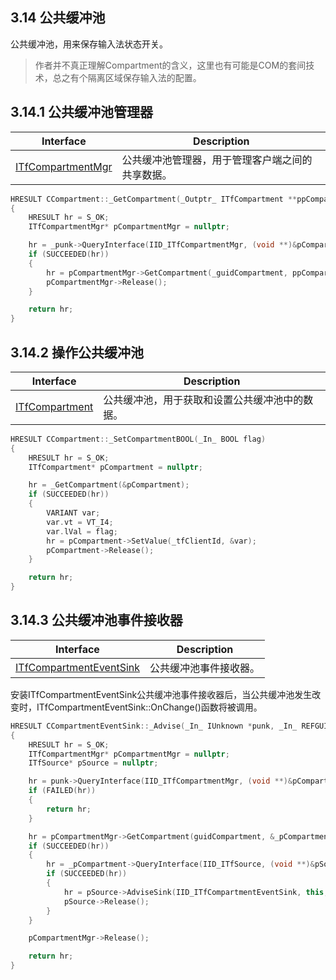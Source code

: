 ## 3.14 公共缓冲池

公共缓冲池，用来保存输入法状态开关。

>作者并不真正理解Compartment的含义，这里也有可能是COM的套间技术，总之有个隔离区域保存输入法的配置。

## 3.14.1 公共缓冲池管理器

Interface				|Description
-|-
[ITfCompartmentMgr][1]	|公共缓冲池管理器，用于管理客户端之间的共享数据。

[1]: https://github.com/ChineseInputMethod/Interface/blob/master/TSFmanager/ITfCompartmentMgr.md

```C++
HRESULT CCompartment::_GetCompartment(_Outptr_ ITfCompartment **ppCompartment)
{
    HRESULT hr = S_OK;
    ITfCompartmentMgr* pCompartmentMgr = nullptr;

    hr = _punk->QueryInterface(IID_ITfCompartmentMgr, (void **)&pCompartmentMgr);
    if (SUCCEEDED(hr))
    {
        hr = pCompartmentMgr->GetCompartment(_guidCompartment, ppCompartment);
        pCompartmentMgr->Release();
    }

    return hr;
}
```

## 3.14.2 操作公共缓冲池

Interface			|Description
-|-
[ITfCompartment][2]	|公共缓冲池，用于获取和设置公共缓冲池中的数据。

[2]: https://github.com/ChineseInputMethod/Interface/blob/master/TSFmanager/ITfCompartment.md

```C++
HRESULT CCompartment::_SetCompartmentBOOL(_In_ BOOL flag)
{
    HRESULT hr = S_OK;
    ITfCompartment* pCompartment = nullptr;

    hr = _GetCompartment(&pCompartment);
    if (SUCCEEDED(hr))
    {
        VARIANT var;
        var.vt = VT_I4;
        var.lVal = flag;
        hr = pCompartment->SetValue(_tfClientId, &var);
        pCompartment->Release();
    }

    return hr;
}
```

## 3.14.3 公共缓冲池事件接收器

Interface						|Description
-|-
[ITfCompartmentEventSink][3]	|公共缓冲池事件接收器。

[3]: https://github.com/ChineseInputMethod/Interface/blob/master/TextService/ITfCompartmentEventSink.md

安装ITfCompartmentEventSink公共缓冲池事件接收器后，当公共缓冲池发生改变时，ITfCompartmentEventSink::OnChange()函数将被调用。

```C++
HRESULT CCompartmentEventSink::_Advise(_In_ IUnknown *punk, _In_ REFGUID guidCompartment)
{
    HRESULT hr = S_OK;
    ITfCompartmentMgr* pCompartmentMgr = nullptr;
    ITfSource* pSource = nullptr;

    hr = punk->QueryInterface(IID_ITfCompartmentMgr, (void **)&pCompartmentMgr);
    if (FAILED(hr))
    {
        return hr;
    }

    hr = pCompartmentMgr->GetCompartment(guidCompartment, &_pCompartment);
    if (SUCCEEDED(hr))
    {
        hr = _pCompartment->QueryInterface(IID_ITfSource, (void **)&pSource);
        if (SUCCEEDED(hr))
        {
            hr = pSource->AdviseSink(IID_ITfCompartmentEventSink, this, &_dwCookie);
            pSource->Release();
        }
    }

    pCompartmentMgr->Release();

    return hr;
}
```